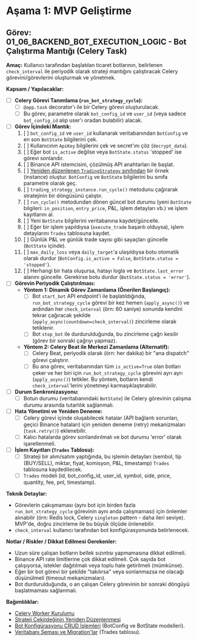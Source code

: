 # Aşama 1: MVP Geliştirme

## Görev: 01_06_BACKEND_BOT_EXECUTION_LOGIC - Bot Çalıştırma Mantığı (Celery Task)

**Amaç:** Kullanıcı tarafından başlatılan ticaret botlarının, belirlenen `check_interval` ile periyodik olarak strateji mantığını çalıştıracak Celery görevini/görevlerini oluşturmak ve yönetmek.

**Kapsam / Yapılacaklar:**

- [ ] **Celery Görevi Tanımlama (`run_bot_strategy_cycle`):**
  - [ ] `@app.task` decorator'ı ile bir Celery görevi oluşturulacak.
  - [ ] Bu görev, parametre olarak `bot_config_id` ve `user_id` (veya sadece `bot_config_id` alıp user'ı oradan bulabilir) alacak.
- [ ] **Görev İçindeki Mantık:**
    1. [ ] `bot_config_id` ve `user_id` kullanarak veritabanından `BotConfig` ve en son `BotState` bilgilerini çek.
    2. [ ] Kullanıcının `ApiKey` bilgilerini çek ve secret'ını çöz (`decrypt_data`).
    3. [ ] Eğer bot `is_active` değilse veya `BotState.status` 'stopped' ise görevi sonlandır.
    4. [ ] Binance API istemcisini, çözülmüş API anahtarları ile başlat.
    5. [ ] [Yeniden düzenlenen `TradingStrategy` sınıfından](01_03_BACKEND_STRATEGY_CORE_REFACTOR.md) bir örnek (instance) oluştur. `BotConfig` ve `BotState` bilgilerini bu sınıfa parametre olarak geç.
    6. [ ] `trading_strategy_instance.run_cycle()` metodunu çağırarak stratejinin bir döngüsünü çalıştır.
    7. [ ] `run_cycle()` metodundan dönen güncel bot durumu (yeni `BotState` bilgileri: `in_position`, `entry_price`, P&L, işlem detayları vb.) ve işlem kayıtlarını al.
    8. [ ] Yeni `BotState` bilgilerini veritabanına kaydet/güncelle.
    9. [ ] Eğer bir işlem yapıldıysa (`execute_trade` başarılı olduysa), işlem detaylarını `Trades` tablosuna kaydet.
    10. [ ] Günlük P&L ve günlük trade sayısı gibi sayaçları güncelle (`BotState` içinde).
    11. [ ] `max_daily_loss` veya `daily_target`'a ulaşıldıysa botu otomatik olarak durdur (`BotConfig.is_active = False`, `BotState.status = 'stopped'`).
    12. [ ] Herhangi bir hata oluşursa, hatayı logla ve `BotState.last_error` alanını güncelle. Gerekirse botu durdur (`BotState.status = 'error'`).
- [ ] **Görevin Periyodik Çalıştırılması:**
  - **Yöntem 1: Dinamik Görev Zamanlama (Önerilen Başlangıç):**
    - [ ] Bot `start_bot` API endpoint'i ile başlatıldığında, `run_bot_strategy_cycle` görevi bir kez hemen (`apply_async()`) ve ardından her `check_interval` (örn: 60 saniye) sonunda kendini tekrar çağıracak şekilde (`apply_async(countdown=check_interval)`) zincirleme olarak tetiklenir.
    - [ ] Bot `stop_bot` ile durdurulduğunda, bu zincirleme çağrı kesilir (görev bir sonraki çağrıyı yapmaz).
  - **Yöntem 2: Celery Beat ile Merkezi Zamanlama (Alternatif):**
    - [ ] Celery Beat, periyodik olarak (örn: her dakika) bir "ana dispatch" görevi çalıştırır.
    - [ ] Bu ana görev, veritabanından tüm `is_active=True` olan botları çeker ve her biri için `run_bot_strategy_cycle` görevini ayrı ayrı (`apply_async()`) tetikler. Bu yöntem, botların kendi `check_interval`'lerini yönetmeyi karmaşıklaştırabilir.
- [ ] **Durum Senkronizasyonu:**
  - [ ] Botun durumu (veritabanındaki `BotState`) ile Celery görevinin çalışma durumu arasında tutarlılık sağlanmalı.
- [ ] **Hata Yönetimi ve Yeniden Deneme:**
  - [ ] Celery görevi içinde oluşabilecek hatalar (API bağlantı sorunları, geçici Binance hataları) için yeniden deneme (retry) mekanizmaları (`task.retry()`) eklenebilir.
  - [ ] Kalıcı hatalarda görev sonlandırılmalı ve bot durumu 'error' olarak işaretlenmeli.
- [ ] **İşlem Kayıtları (`Trades` Tablosu):**
  - [ ] Strateji bir alım/satım yaptığında, bu işlemin detayları (sembol, tip (BUY/SELL), miktar, fiyat, komisyon, P&L, timestamp) `Trades` tablosuna kaydedilecek.
  - [ ] `Trades` modeli (id, bot_config_id, user_id, symbol, side, price, quantity, fee, pnl, timestamp).

**Teknik Detaylar:**
- Görevlerin çakışmaması (aynı bot için birden fazla `run_bot_strategy_cycle` görevinin aynı anda çalışmaması) için önlemler alınabilir (örn: Redis lock, Celery `singleton` pattern - daha ileri seviye). MVP'de, doğru zincirleme ile bu büyük ölçüde önlenebilir.
- `check_interval` kullanıcı tarafından bot konfigürasyonunda belirlenecek.

**Notlar / Riskler / Dikkat Edilmesi Gerekenler:**
- Uzun süre çalışan botların bellek sızıntısı yapmamasına dikkat edilmeli.
- Binance API rate limitlerine çok dikkat edilmeli. Çok sayıda bot çalışıyorsa, istekler dağıtılmalı veya toplu hale getirilmeli (mümkünse).
- Eğer bir bot görevi bir şekilde "takılırsa" veya sonlanmazsa ne olacağı düşünülmeli (timeout mekanizmaları).
- Bot durdurulduğunda, o an çalışan Celery görevinin bir sonraki döngüyü başlatmaması sağlanmalı.

**Bağımlılıklar:**
- [Celery Worker Kurulumu](01_05_BACKEND_CELERY_WORKER_SETUP.md)
- [Strateji Çekirdeğinin Yeniden Düzenlenmesi](01_03_BACKEND_STRATEGY_CORE_REFACTOR.md)
- [Bot Konfigürasyonu CRUD İşlemleri](01_04_BACKEND_BOT_CONFIG_CRUD.md) (BotConfig ve BotState modelleri).
- [Veritabanı Şeması ve Migration'lar](01_07_BACKEND_DATABASE_SCHEMA.md) (Trades tablosu).
